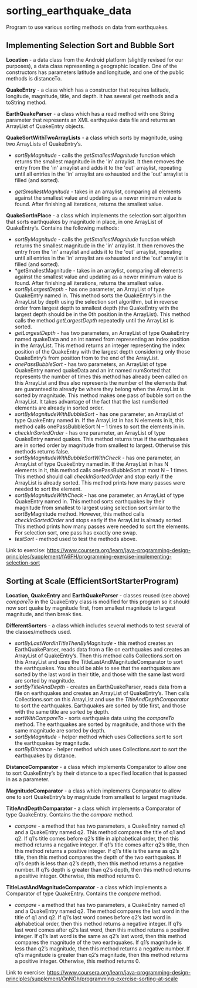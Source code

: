 # sorting_earthquake_data
Program to use various sorting methods on data from earthquakes. 

## Implementing Selection Sort and Bubble Sort

<b>Location</b> - a data class from the Android platform (slightly revised for our purposes), a data class representing a geographic location. One of the constructors has parameters latitude and longitude, and one of the public methods is distanceTo.

<b>QuakeEntry</b> - a class which has a constructor that requires latitude, longitude, magnitude, title, and depth. It has several get methods and a toString method.

<b>EarthQuakeParser</b> - a class which has a read method with one String parameter that represents an XML earthquake data file and returns an ArrayList of QuakeEntry objects.

<b>QuakeSortWithTwoArrayLists</b> - a class which sorts by magnitude, using two ArrayLists of QuakeEntry’s. 
* *sortByMagnitude* - calls the *getSmallestMagnitude* function which returns the smallest magnitude in the 'in' arraylist. It then removes the entry from the 'in' arraylist and adds it to the 'out' arraylist, repeating until all entries in the 'in' arraylist are exhausted and the 'out' arraylist is filled (and sorted). 

* *getSmallestMagnitude* - takes in an arraylist, comparing all elements against the smallest value and updating as a newer minimum value is found. After finishing all iterations, returns the smallest value. 

<b>QuakeSortInPlace</b> - a class which implements the selection sort algorithm that sorts earthquakes by magnitude in place, in one ArrayList of QuakeEntry’s. Contains the following methods:
* *sortByMagnitude* - calls the *getSmallestMagnitude* function which returns the smallest magnitude in the 'in' arraylist. It then removes the entry from the 'in' arraylist and adds it to the 'out' arraylist, repeating until all entries in the 'in' arraylist are exhausted and the 'out' arraylist is filled (and sorted). 
* *getSmallestMagnitude - takes in an arraylist, comparing all elements against the smallest value and updating as a newer minimum value is found. After finishing all iterations, returns the smallest value. 
* *sortByLargestDepth* -  has one parameter, an ArrayList of type QuakeEntry named in. This method sorts the QuakeEntry’s in the ArrayList by depth using the selection sort algorithm, but in reverse order from largest depth to smallest depth (the QuakeEntry with the largest depth should be in the 0th position in the ArrayList). This method calls the method *getLargestDepth* repeatedly until the ArrayList is sorted. 
* *getLargestDepth* - has two parameters, an ArrayList of type QuakeEntry named quakeData and an int named from representing an index position in the ArrayList. This method returns an integer representing the index position of the QuakeEntry with the largest depth considering only those QuakeEntry’s from position from to the end of the ArrayList. 
* *onePassBubbleSort* - has two parameters, an ArrayList of type QuakeEntry named quakeData and an int named numSorted that represents the number of times this method has already been called on this ArrayList and thus also represents the number of the elements that are guaranteed to already be where they belong when the ArrayList is sorted by magnitude. This method makes one pass of bubble sort on the ArrayList. It takes advantage of the fact that the last numSorted elements are already in sorted order.
* *sortByMagnitudeWithBubbleSort* - has one parameter, an ArrayList of type QuakeEntry named in. If the ArrayList in has N elements in it, this method calls onePassBubbleSort N – 1 times to sort the elements in in.
* *checkInSortedOrder* - has one parameter, an ArrayList of type QuakeEntry named quakes. This method returns true if the earthquakes are in sorted order by magnitude from smallest to largest. Otherwise this methods returns false. 
* *sortByMagnitudeWithBubbleSortWithCheck* - has one parameter, an ArrayList of type QuakeEntry named in. If the ArrayList in has N elements in it, this method calls onePassBubbleSort at most N – 1 times.  This method should call *checkInSortedOrder* and stop early if the ArrayList is already sorted. This method prints how many passes were needed to sort the element.
* *sortByMagnitudeWithCheck* - has one parameter, an ArrayList of type QuakeEntry named in. This method sorts earthquakes by their magnitude from smallest to largest using selection sort similar to the sortByMagnitude method. However, this method calls *checkInSortedOrder* and stops early if the ArrayList is already sorted. This method prints how many passes were needed to sort the elements. For selection sort, one pass has exactly one swap. 
* *testSort* - method used to test the methods above.

Link to exercise: https://www.coursera.org/learn/java-programming-design-principles/supplement/fA6FH/programming-exercise-implementing-selection-sort

## Sorting at Scale (EfficientSortStarterProgram)

<b>Location</b>, <b>QuakeEntry</b> and <b>EarthQuakeParser</b> - classes reused (see above) *compareTo* in the QuakeEntry class is modified for this program so it should now sort quake by magnitude first, from smallest magnitude to largest magnitude, and then break ties.

<b>DifferentSorters</b> - a class which includes several methods to test several of the classes/methods used.
* *sortByLastWordInTitleThenByMagnitude* - this method creates an EarthQuakeParser, reads data from a file on earthquakes and creates an ArrayList of QuakeEntry’s. Then this method calls Collections.sort on this ArrayList and uses the TitleLastAndMagnitudeComparator to sort the earthquakes. You should be able to see that the earthquakes are sorted by the last word in their title, and those with the same last word are sorted by magnitude. 
* *sortByTitleAndDepth* - creates an EarthQuakeParser, reads data from a file on earthquakes and creates an ArrayList of QuakeEntry’s. Then calls Collections.sort on this ArrayList and use the *TitleAndDepthComparator* to sort the earthquakes. Earthquakes are sorted by title first, and those with the same title are sorted by depth. 
* *sortWithCompareTo* - sorts earthquake data using the *compareTo* method. The earthquakes are sorted by magnitude, and those with the same magnitude are sorted by depth.
* *sortByMagnitude* - helper method which uses Collections.sort to sort the earthquakes by magnitude. 
* *sortByDistance* - helper method which uses Collections.sort to sort the earthquakes by distance.


<b>DistanceComparator</b> - a class which implements Comparator to allow one to sort QuakeEntry’s by their distance to a specified location that is passed in as a parameter.

<b>MagnitudeComparator</b> - a class which implements Comparator to allow one to sort QuakeEntry’s by magnitude from smallest to largest magnitude. 

<b>TitleAndDepthComparator</b> - a class which implements a Comparator of type QuakeEntry. Contains the the *compare* method.
* *compare* - a method that has two parameters, a QuakeEntry named q1 and a QuakeEntry named q2. This method compares the title of q1 and q2. If q1’s title comes before q2’s title in alphabetical order, then this method returns a negative integer. If q1’s title comes after q2’s title, then this method returns a positive integer. If q1’s title is the same as q2’s title, then this method compares the depth of the two earthquakes. If q1’s depth is less than q2’s depth, then this method returns a negative number. If q1’s depth is greater than q2’s depth, then this method returns a positive integer. Otherwise, this method returns 0. 

<b>TitleLastAndMagnitudeComparator</b> - a class which implements a Comparator of type QuakeEntry. Contains the *compare* method. 
* *compare* - a method that has two parameters, a QuakeEntry named q1 and a QuakeEntry named q2. The method compares the last word in the title of q1 and q2. If q1’s last word comes before q2’s last word in alphabetical order, then this method returns a negative integer. If q1’s last word comes after q2’s last word, then this method returns a positive integer. If q1’s last word is the same as q2’s last word, then this method compares the magnitude of the two earthquakes. If q1’s magnitude is less than q2’s magnitude, then this method returns a negative number. If q1’s magnitude is greater than q2’s magnitude, then this method returns a positive integer. Otherwise, this method returns 0. 

Link to exercise: https://www.coursera.org/learn/java-programming-design-principles/supplement/OnNGh/programming-exercise-sorting-at-scale
